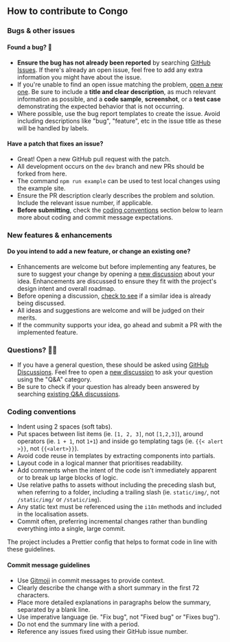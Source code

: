## How to contribute to Congo

### Bugs & other issues

#### Found a bug? 🐛

- **Ensure the bug has not already been reported** by searching [GitHub Issues](https://github.com/jpanther/congo/issues). If there's already an open issue, feel free to add any extra information you might have about the issue.
- If you're unable to find an open issue matching the problem, [open a new one](https://github.com/jpanther/congo/issues/new). Be sure to include a **title and clear description**, as much relevant information as possible, and a **code sample**, **screenshot**, or a **test case** demonstrating the expected behavior that is not occurring.
- Where possible, use the bug report templates to create the issue. Avoid including descriptions like "bug", "feature", etc in the issue title as these will be handled by labels.

#### Have a patch that fixes an issue?

- Great! Open a new GitHub pull request with the patch.
- All development occurs on the `dev` branch and new PRs should be forked from here.
- The command `npm run example` can be used to test local changes using the example site.
- Ensure the PR description clearly describes the problem and solution. Include the relevant issue number, if applicable.
- **Before submitting**, check the [coding conventions](#coding-conventions) section below to learn more about coding and commit message expectations.

### New features & enhancements

#### Do you intend to add a new feature, or change an existing one?

- Enhancements are welcome but before implementing any features, be sure to suggest your change by opening a [new discussion](https://github.com/jpanther/congo/discussions/new) about your idea. Enhancements are discussed to ensure they fit with the project's design intent and overall roadmap.
- Before opening a discussion, [check to see](https://github.com/jpanther/congo/discussions/categories/ideas) if a similar idea is already being discussed.
- All ideas and suggestions are welcome and will be judged on their merits.
- If the community supports your idea, go ahead and submit a PR with the implemented feature.

### Questions? 🙋‍♀️

- If you have a general question, these should be asked using [GitHub Discussions](https://github.com/jpanther/congo/discussions). Feel free to open a [new discussion](https://github.com/jpanther/congo/discussions/new) to ask your question using the "Q&A" category.
- Be sure to check if your question has already been answered by searching [existing Q&A discussions](https://github.com/jpanther/congo/discussions/categories/q-a).

### Coding conventions

- Indent using 2 spaces (soft tabs).
- Put spaces between list items (ie. `[1, 2, 3]`, not `[1,2,3]`), around operators (ie. `1 + 1`, not `1+1`) and inside go templating tags (ie. `{{< alert >}}`, not `{{<alert>}}`).
- Avoid code reuse in templates by extracting components into partials.
- Layout code in a logical manner that prioritises readability.
- Add comments when the intent of the code isn't immediately apparent or to break up large blocks of logic.
- Use relative paths to assets without including the preceding slash but, when referring to a folder, including a trailing slash (ie. `static/img/`, not `/static/img/` or `/static/img`).
- Any static text must be referenced using the `i18n` methods and included in the localisation assets.
- Commit often, preferring incremental changes rather than bundling everything into a single, large commit.

The project includes a Prettier config that helps to format code in line with these guidelines.

#### Commit message guidelines

- Use [Gitmoji](https://gitmoji.dev) in commit messages to provide context.
- Clearly describe the change with a short summary in the first 72 characters.
- Place more detailed explanations in paragraphs below the summary, separated by a blank line.
- Use imperative language (ie. "Fix bug", not "Fixed bug" or "Fixes bug").
- Do not end the summary line with a period.
- Reference any issues fixed using their GitHub issue number.
